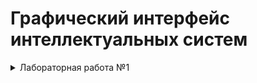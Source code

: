 # Графический интерфейс интеллектуальных систем
<details>
  <summary>Лабораторная работа №1</summary>

## Цель
Разработать элементарный графический редактор, реализующий построение отрезков с помощью алгоритма ЦДА, целочисленного алгоритма Брезенхема и алгоритма Ву. Вызов способа генерации отрезка задается из пункта меню и доступно через панель инструментов «Отрезки». В редакторе кроме режима генерации отрезков в пользовательском окне должен быть предусмотрен отладочный режим, где отображается пошаговое решение на дискретной сетке.
## Описание алгоритмов
### Цифровой Дифференциальный Анализатор
  Цифровой дифференциальный анализатор (ЦДА) – это алгоритм, основанный на аппроксимации прямой линии путем равномерного приращения координат. Он разбивает отрезок на равные шаги по одной из координат и вычисляет соответствующие значения другой координаты.
### Алгоритм Брезенхема
  Алгоритм Брезенхема основан на выборе оптимального пикселя с использованием целочисленных вычислений. В отличие от ЦДА, он исключает необходимость работы с дробными числами, используя пошаговое накопление ошибки, чтобы принять решение о том, какой пиксель закрасить на следующем шаге.
### Алгоритм Ву
Алгоритм Ву предназначен для построения сглаженных (антиалиасинговых) линий. В отличие от Брезенхема, который выбирает один пиксель на каждом шаге, Ву использует два соседних пикселя, назначая им разные уровни яркости, чтобы сгладить границы линии и уменьшить эффект "ступенек" (aliasing).
## Интерфейс
![image](https://github.com/user-attachments/assets/6c7a4c50-0ff6-4630-a76a-6684d665c26f)
## Реализация
### Цифровой Дифференциальный Анализатор
```java
  
    public static List<Pixel> generateLine(int x1, int y1, int x2, int y2) {
        List<Pixel> pixels = new ArrayList<>();

        int dx = x2 - x1;
        int dy = y2 - y1;
        int steps = Math.max(Math.abs(dx), Math.abs(dy));

        float xIncrement = (float) dx / steps;
        float yIncrement = (float) dy / steps;

        float x = x1;
        float y = y1;

        for (int i = 0; i <= steps; i++) {
            pixels.add(new Pixel(Math.round(x), Math.round(y), 255));
            x += xIncrement;
            y += yIncrement;
        }

        return pixels;
    }   
### Алгоритм Брезенхема
```java
  
    public static List<Pixel> generateLine(int x1, int y1, int x2, int y2) {
        List<Pixel> pixels = new ArrayList<>();

        int dx = Math.abs(x2 - x1);
        int dy = Math.abs(y2 - y1);
        int sx = (x1 < x2) ? 1 : -1;
        int sy = (y1 < y2) ? 1 : -1;
        int err = dx - dy;

        while (true) {
            pixels.add(new Pixel(x1, y1, 255));

            if (x1 == x2 && y1 == y2) break;

            int e2 = 2 * err;
            if (e2 > -dy) {
                err -= dy;
                x1 += sx;
            }
            if (e2 < dx) {
                err += dx;
                y1 += sy;
            }
        }

        return pixels;
    }
```
### Алгоритм Ву
```java
public static List<Pixel> generateLine(int x0, int y0, int x1, int y1) {
        List<Pixel> pixels = new ArrayList<>();

        boolean steep = Math.abs(y1 - y0) > Math.abs(x1 - x0);
        if (steep) {
            int temp = x0;
            x0 = y0;
            y0 = temp;

            temp = x1;
            x1 = y1;
            y1 = temp;
        }

        boolean reverse = x0 > x1;
        if (reverse) {
            int temp = x0;
            x0 = x1;
            x1 = temp;

            temp = y0;
            y0 = y1;
            y1 = temp;
        }

        float dx = x1 - x0;
        float dy = y1 - y0;
        float gradient = dx == 0 ? 1 : dy / dx;

        float xend = Math.round(x0);
        float yend = y0 + gradient * (xend - x0);
        float xgap = rfpart(x0 + 0.5f);
        int xpxl1 = (int) xend;
        int ypxl1 = ipart(yend);

        if (steep) {
            plot(pixels, ypxl1, xpxl1, rfpart(yend) * xgap);
            plot(pixels, ypxl1 + 1, xpxl1, fpart(yend) * xgap);
        } else {
            plot(pixels, xpxl1, ypxl1, rfpart(yend) * xgap);
            plot(pixels, xpxl1, ypxl1 + 1, fpart(yend) * xgap);
        }

        float intery = yend + gradient;

        xend = Math.round(x1);
        yend = y1 + gradient * (xend - x1);
        xgap = fpart(x1 + 0.5f);
        int xpxl2 = (int) xend;
        int ypxl2 = ipart(yend);

        if (steep) {
            plot(pixels, ypxl2, xpxl2, rfpart(yend) * xgap);
            plot(pixels, ypxl2 + 1, xpxl2, fpart(yend) * xgap);
        } else {
            plot(pixels, xpxl2, ypxl2, rfpart(yend) * xgap);
            plot(pixels, xpxl2, ypxl2 + 1, fpart(yend) * xgap);
        }

        if (steep) {
            for (int x = xpxl1 + 1; x < xpxl2; x++) {
                plot(pixels, ipart(intery), x, rfpart(intery));
                plot(pixels, ipart(intery) + 1, x, fpart(intery));
                intery += gradient;
            }
        } else {
            for (int x = xpxl1 + 1; x < xpxl2; x++) {
                plot(pixels, x, ipart(intery), rfpart(intery));
                plot(pixels, x, ipart(intery) + 1, fpart(intery));
                intery += gradient;
            }
        }

        if (reverse) {
            reverseList(pixels);
        }

        return pixels;
    }
```
## Вывод
В результате реализации графического редактора, использующего алгоритмы построения отрезков (ЦДА, Брезенхема и Ву), была создана система, обеспечивающая интерактивное рисование отрезков с возможностью отображения пошагового процесса.
</details>
